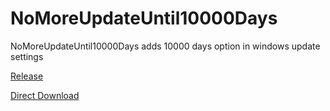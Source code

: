 # NoMoreUpdateUntil10000Days
NoMoreUpdateUntil10000Days adds  10000 days option in windows update settings

[Release](https://github.com/SoraKasvgano/NoMoreUpdateUntil10000Days/releases)

[Direct Download](https://github.com/SoraKasvgano/NoMoreUpdateUntil10000Days/releases/download/windows/NoMoreUpdateUntil10000Days.zip)
